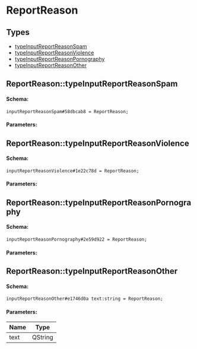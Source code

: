 # ReportReason

## Types

* [typeInputReportReasonSpam](#reportreasontypeinputreportreasonspam)
* [typeInputReportReasonViolence](#reportreasontypeinputreportreasonviolence)
* [typeInputReportReasonPornography](#reportreasontypeinputreportreasonpornography)
* [typeInputReportReasonOther](#reportreasontypeinputreportreasonother)

## ReportReason::typeInputReportReasonSpam

#### Schema:

`inputReportReasonSpam#58dbcab8 = ReportReason;`

#### Parameters:


## ReportReason::typeInputReportReasonViolence

#### Schema:

`inputReportReasonViolence#1e22c78d = ReportReason;`

#### Parameters:


## ReportReason::typeInputReportReasonPornography

#### Schema:

`inputReportReasonPornography#2e59d922 = ReportReason;`

#### Parameters:


## ReportReason::typeInputReportReasonOther

#### Schema:

`inputReportReasonOther#e1746d0a text:string = ReportReason;`

#### Parameters:

|Name|Type|
|----|----|
|text|QString|

